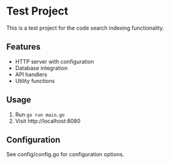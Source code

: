 # Test Project

This is a test project for the code search indexing functionality.

## Features

- HTTP server with configuration
- Database integration
- API handlers
- Utility functions

## Usage

1. Run `go run main.go`
2. Visit http://localhost:8080

## Configuration

See config/config.go for configuration options.
